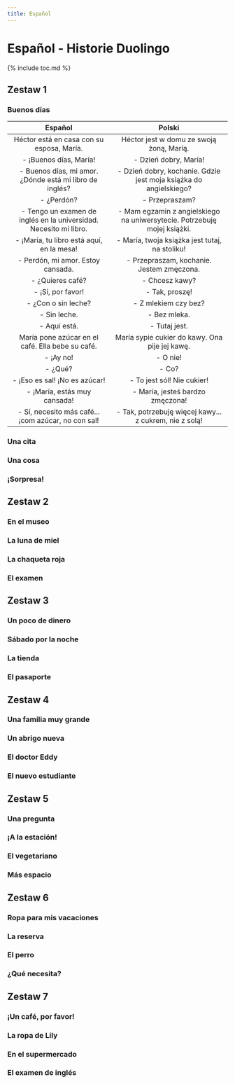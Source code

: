 ```yaml
---
title: Español
---
```


# Español - Historie Duolingo

{% include toc.md %}

## Zestaw 1

### Buenos días

|                              Español                              |                                  Polski                                  |
| :---------------------------------------------------------------: | :----------------------------------------------------------------------: |
|             Héctor está en casa con su esposa, María.             |                 Héctor jest w domu ze swoją żoną, Maríą.                 |
|                      - ¡Buenos días, María!                       |                          - Dzień dobry, María!                           |
|      - Buenos días, mi amor. ¿Dónde está mi libro de inglés?      |    - Dzień dobry, kochanie. Gdzie jest moja książka do angielskiego?     |
|                            - ¿Perdón?                             |                              - Przepraszam?                              |
| - Tengo un examen de inglés en la universidad. Necesito mi libro. | - Mam egzamin z angielskiego na uniwersytecie. Potrzebuję mojej książki. |
|             - ¡María, tu libro está aquí, en la mesa!             |              - María, twoja książka jest tutaj, na stoliku!              |
|                 - Perdón, mi amor. Estoy cansada.                 |                - Przepraszam, kochanie. Jestem zmęczona.                 |
|                         - ¿Quieres café?                          |                              - Chcesz kawy?                              |
|                         - ¡Sí, por favor!                         |                              - Tak, proszę!                              |
|                        - ¿Con o sin leche?                        |                           - Z mlekiem czy bez?                           |
|                           - Sin leche.                            |                               - Bez mleka.                               |
|                           - Aquí está.                            |                              - Tutaj jest.                               |
|         María pone azúcar en el café. Ella bebe su café.          |              María sypie cukier do kawy. Ona pije jej kawę.              |
|                             - ¡Ay no!                             |                                 - O nie!                                 |
|                              - ¿Qué?                              |                                  - Co?                                   |
|                   - ¡Eso es sal! ¡No es azúcar!                   |                        - To jest sól! Nie cukier!                        |
|                   - ¡María, estás muy cansada!                    |                     - María, jesteś bardzo zmęczona!                     |
|        - Sí, necesito más café... ¡com azúcar, no con sal!        |          - Tak, potrzebuję więcej kawy... z cukrem, nie z solą!          |

### Una cita

### Una cosa

### ¡Sorpresa!

## Zestaw 2

### En el museo

### La luna de miel

### La chaqueta roja

### El examen

## Zestaw 3

### Un poco de dinero

### Sábado por la noche

### La tienda

### El pasaporte

## Zestaw 4

### Una familia muy grande

### Un abrigo nueva

### El doctor Eddy

### El nuevo estudiante

## Zestaw 5

### Una pregunta

### ¡A la estación!

### El vegetariano

### Más espacio

## Zestaw 6

### Ropa para mis vacaciones

### La reserva

### El perro

### ¿Qué necesita?

## Zestaw 7

### ¡Un café, por favor!

### La ropa de Lily

### En el supermercado

### El examen de inglés
